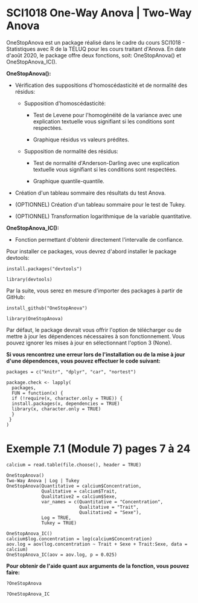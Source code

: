 # SCI1018 One-Way Anova | Two-Way Anova

OneStopAnova est un package réalisé dans le cadre du cours SCI1018 - Statistiques avec R de la TÉLUQ pour les cours traitant d'Anova. En date d'août 2020, le package offre deux fonctions, soit: OneStopAnova() et OneStopAnova_IC(). 


**OneStopAnova():**

  - Vérification des suppositions d'homoscédasticité et de normalité des résidus:
  
    - Supposition d'homoscédasticité:
    
        - Test de Levene pour l'homogénéité de la variance avec une explication textuelle vous signifiant si les conditions sont respectées.
        
        - Graphique résidus vs valeurs prédites.
        
    - Supposition de normalité des résidus:
    
        - Test de normalité d'Anderson-Darling avec une explication textuelle vous signifiant si les conditions sont respectées. 
        
        - Graphique quantile-quantile.  
        
  - Création d'un tableau sommaire des résultats du test Anova.
  
  - (OPTIONNEL) Création d'un tableau sommaire pour le test de Tukey.
  
  - (OPTIONNEL) Transformation logarithmique de la variable quantitative.
  
  
**OneStopAnova_IC():**

  - Fonction permettant d'obtenir directement l'intervalle de confiance.

Pour installer ce packages, vous devrez d'abord installer le package devtools:
```
install.packages("devtools")
  
library(devtools)
```

Par la suite, vous serez en mesure d'importer des packages à partir de GitHub:
```
install_github("OneStopAnova")
  
library(OneStopAnova)
```
  
Par défaut, le package devrait vous offrir l'option de télécharger ou de mettre à jour les dépendences nécessaires à son fonctionnement. Vous pouvez ignorer les mises à jour en sélectionnant l'option 3 (None).

**Si vous rencontrez une erreur lors de l'installation ou de la mise à jour d'une dépendences, vous pouvez effectuer le code suivant:**
```
packages = c("knitr", "dplyr", "car", "nortest")
             
package.check <- lapply(
  packages,
  FUN = function(x) {
  if (!require(x, character.only = TRUE)) {
  install.packages(x, dependencies = TRUE)
  library(x, character.only = TRUE)
  }
 }
)
```
# Exemple 7.1 (Module 7) pages 7 à 24
```
calcium = read.table(file.choose(), header = TRUE)

OneStopAnova()
Two-Way Anova | Log | Tukey
OneStopAnova(Quantitative = calcium$Concentration,
             Qualitative = calcium$Trait,
             Qualitative2 = calcium$Sexe,
             var_names = c(Quantitative = "Concentration",
                           Qualitative = "Trait",
                           Qualitative2 = "Sexe"),
             Log = TRUE,
             Tukey = TRUE)

OneStopAnova_IC()
calcium$log.concentration = log(calcium$Concentration)
aov.log = aov(log.concentration ~ Trait + Sexe + Trait:Sexe, data = calcium)
OneStopAnova_IC(aov = aov.log, p = 0.025)
```

**Pour obtenir de l'aide quant aux arguments de la fonction, vous pouvez faire:**
```
?OneStopAnova

?OneStopAnova_IC
```
